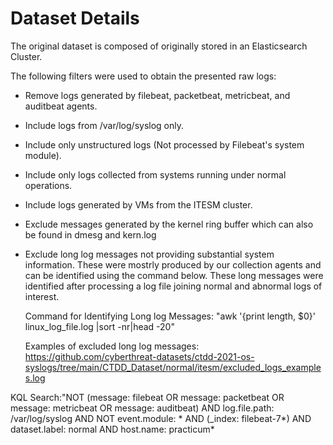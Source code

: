 # Dataset Details

The original dataset is composed of originally stored in an Elasticsearch Cluster.

The following filters were used to obtain the presented raw logs:
- Remove logs generated by filebeat, packetbeat, metricbeat, and auditbeat agents.
- Include logs from /var/log/syslog only.
- Include only unstructured logs (Not processed by Filebeat's system module).
- Include only logs collected from systems running under normal operations.
- Include logs generated by VMs from the ITESM cluster.
- Exclude messages generated by the kernel ring buffer which can also be found in dmesg and kern.log
- Exclude long log messages not providing substantial system information. These were mostrly produced by our collection agents and can be identified using the command below. These long messages were identified after processing a log file joining normal and abnormal logs of interest.

  Command for Identifying Long log Messages: "awk '{print length, $0}' linux_log_file.log |sort -nr|head -20"

  Examples of excluded long log messages: https://github.com/cyberthreat-datasets/ctdd-2021-os-syslogs/tree/main/CTDD_Dataset/normal/itesm/excluded_logs_examples.log

KQL Search:"NOT (message: filebeat OR message: packetbeat OR message: metricbeat OR message: auditbeat) AND log.file.path: /var/log/syslog AND NOT event.module: * AND (_index: filebeat-7*) AND dataset.label: normal AND host.name: practicum*
